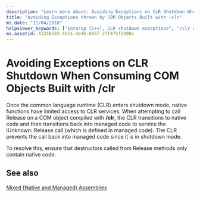 ```yaml
---
description: "Learn more about: Avoiding Exceptions on CLR Shutdown When Consuming COM Objects Built with /clr"
title: "Avoiding Exceptions thrown by COM Objects Built with -clr"
ms.date: "11/04/2016"
helpviewer_keywords: ["interop [C++], CLR shutdown exceptions", "/clr compiler option [C++], CLR shutdown exceptions", "mixed assemblies [C++], CLR shutdown exceptions", "/clr compiler option [C++], COM objects", "interoperability [C++], CLR shutdown exceptions", "CLR shutdown exceptions [C++]"]
ms.assetid: 41249d83-4b51-4e46-866f-27f475f2498c
---
```

# Avoiding Exceptions on CLR Shutdown When Consuming COM Objects Built with /clr

Once the common language runtime (CLR) enters shutdown mode, native functions have limited access to CLR services. When attempting to call Release on a COM object compiled with **/clr**, the CLR transitions to native code and then transitions back into managed code to service the IUnknown::Release call (which is defined in managed code). The CLR prevents the call back into managed code since it is in shutdown mode.

To resolve this, ensure that destructors called from Release methods only contain native code.

## See also

[Mixed (Native and Managed) Assemblies](../dotnet/mixed-native-and-managed-assemblies.md)
